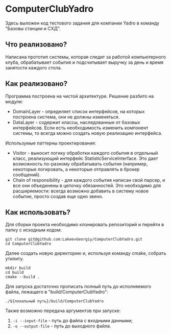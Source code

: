 # ComputerClubYadro
Здесь выложен код тестового задания для компании Yadro в команду "Базовы станции и СХД".

## Что реализовано?
Написана прототип системы, которая следит за работой компьютерного клуба, обрабатывает события и подсчитывает выручку за день и время занятости каждого стола.

## Как реализовано?
Программа построена на чистой архитектуре. Решение разбито на модули: 
* DomainLayer - определяет список интерфейсов, на которых построена система, они не должны изменяться.
* DataLayer - содержит классы, наследованные от базовых интерфейсов. Если есть необходимость изменить компонент системы, то всегда можно создать новую реализацию интерфейса.

Использумые паттерны проектирования:
* Visitor - выносит логику обработки каждого события в отдельный класс, реализующий интерфейс StatisticServiceInterface. Это дает возможность по-разному обрабатывать события (например, некоторые логировать, а некоторые отправлять в брокер сообщений).
* Chain of responsibility - для каждого события написан свой парсер, и все они объединены в цепочку обязанностей. Это необходимо для расширяемости: всегда возможно добавить в систему новое событие, просто создав еще одно звено.

## Как использовать?
Для сборки проекта необходимо клонировать репозиторий и перейти в папку с исходным кодом:
```
git clone git@github.com:LakeevGeorgiy/ComputerClubYadro.git
cd ComputerClubYadro
```
Далее создать новую директорию и, используя команду cmake, собрать утилиту.
```
mkdir build
cd build
cmake --build .
```
Для запуска достаточно прописать полный путь до исполняемого файла, лежащего в "build/ComputerClubYadro":
```
./${локальный путь}/build/ComputerClubYadro
```
Также возможно передача аргументов при запуске:
1. `-i --input-file` - путь до файла с входными данными;
2. `-o --output-file` - путь до выходного файла.